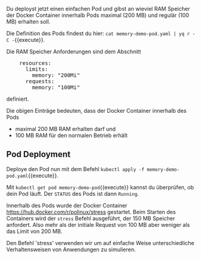 Du deployst jetzt einen einfachen Pod und gibst an wieviel RAM Speicher
der Docker Container innerhalb Pods maximal (200 MB) und regulär (100 MB) erhalten soll.

Die Definition des Pods 
findest du hier: `cat memory-demo-pod.yaml | yq r -C -`{{execute}}.

Die RAM Speicher Anforderungen sind dem Abschnitt
<pre>
	resources:
      limits:
        memory: "200Mi"
      requests:
        memory: "100Mi"
</pre>
definiert.

Die obigen Einträge bedeuten, dass der Docker Container innerhalb des Pods
- maximal 200 MB RAM erhalten darf und
- 100 MB RAM für den normalen Betrieb erhält

## Pod Deployment

Deploye den Pod nun mit dem Befehl `kubectl apply -f memory-demo-pod.yaml`{{execute}}.

Mit `kubectl get pod memory-demo-pod`{{execute}} kannst du überprüfen, ob dein Pod
läuft. Der `STATUS` des Pods ist dann `Running`.

Innerhalb des Pods wurde der Docker Container https://hub.docker.com/r/polinux/stress 
gestartet. Beim Starten des Containers wird der `stress` Befehl ausgeführt, 
der 150 MB Speicher anfordert. Also mehr als der initiale Request von 100 MB 
aber weniger als das Limit von 200 MB.

Den Befehl 'stress' verwenden wir um auf einfache Weise unterschiedliche Verhaltensweisen
von Anwendungen zu simulieren. 